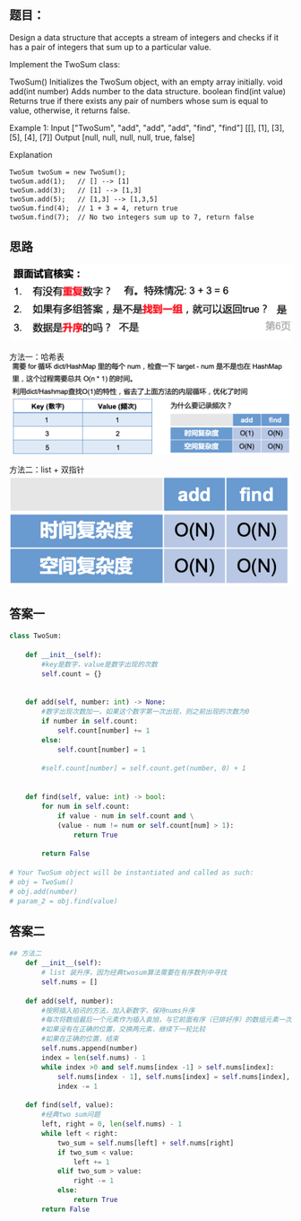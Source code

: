 ## 题目：
Design a data structure that accepts a stream of integers and checks if it has a pair of integers that sum up to a particular value.

Implement the TwoSum class:

TwoSum() Initializes the TwoSum object, with an empty array initially.
void add(int number) Adds number to the data structure.
boolean find(int value) Returns true if there exists any pair of numbers whose sum is equal to value, otherwise, it returns false.
 

Example 1:
Input
["TwoSum", "add", "add", "add", "find", "find"]
[[], [1], [3], [5], [4], [7]]
Output
[null, null, null, null, true, false]

Explanation
```
TwoSum twoSum = new TwoSum();
twoSum.add(1);   // [] --> [1]
twoSum.add(3);   // [1] --> [1,3]
twoSum.add(5);   // [1,3] --> [1,3,5]
twoSum.find(4);  // 1 + 3 = 4, return true
twoSum.find(7);  // No two integers sum up to 7, return false
```
## 思路

![pre](https://github.com/SSRRBB/Leetcode/blob/main/Images/01.png)

方法一：哈希表
![pre2](https://github.com/SSRRBB/Leetcode/blob/main/Images/02.png)

方法二：list + 双指针
![pre3](https://github.com/SSRRBB/Leetcode/blob/main/Images/03.png)



## 答案一
```python
class TwoSum:

    def __init__(self):
        #key是数字，value是数字出现的次数
        self.count = {}
        

    def add(self, number: int) -> None:
        #数字出现次数加一，如果这个数字第一次出现，则之前出现的次数为0
        if number in self.count:
            self.count[number] += 1
        else:
            self.count[number] = 1
   
        #self.count[number] = self.count.get(number, 0) + 1
        

    def find(self, value: int) -> bool:
        for num in self.count:
            if value - num in self.count and \
            (value - num != num or self.count[num] > 1):
                return True
            
        return False
        
# Your TwoSum object will be instantiated and called as such:
# obj = TwoSum()
# obj.add(number)
# param_2 = obj.find(value)
```        
## 答案二
```python
## 方法二
    def __init__(self):
        # list 装升序，因为经典twosum算法需要在有序数列中寻找
        self.nums = []

    def add(self, number):
        #按照插入拍讯的方法，加入新数字，保持nums升序
        #每次将数组最后一个元素作为插入袁旭，与它前面有序（已排好序）的数组元素一次进行比较。
        #如果没有在正确的位置，交换两元素，继续下一轮比较
        #如果在正确的位置，结束
        self.nums.append(number)
        index = len(self.nums) - 1
        while index >0 and self.nums[index -1] > self.nums[index]:
            self.nums[index - 1], self.nums[index] = self.nums[index], self.nums[index - 1]
            index -= 1

    def find(self, value):
        #经典two sum问题
        left, right = 0, len(self.nums) - 1 
        while left < right:
            two_sum = self.nums[left] + self.nums[right]
            if two_sum < value:
                left += 1
            elif two_sum > value:
                right -= 1
            else:
                return True
        return False


```
